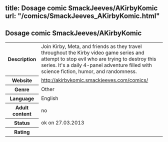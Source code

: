 title: Dosage comic SmackJeeves/AKirbyKomic
url: "/comics/SmackJeeves_AKirbyKomic.html"
---
Dosage comic SmackJeeves/AKirbyKomic
-----------------------------------------

<table class="comicinfo">
<tr>
<th>Description</th><td>Join Kirby, Meta, and friends as they travel throughout the Kirby video game series and attempt to stop evil who are trying to destroy this series. It's a daily 4-panel adventure filled with science fiction, humor, and randomness.</td>
</tr>
<tr>
<th>Website</th><td><a href="http://akirbykomic.smackjeeves.com/comics/">http://akirbykomic.smackjeeves.com/comics/</a></td>
</tr>
<tr>
<th>Genre</th><td>Other</td>
</tr>
<tr>
<th>Language</th><td>English</td>
</tr>
<tr>
<th>Adult content</th><td>no</td>
</tr>
<tr>
<th>Status</th><td>ok on 27.03.2013</td>
</tr>
<tr>
<th>Rating</th><td><div class="g-plusone" data-size="standard" data-annotation="bubble"
 data-href="http://akirbykomic.smackjeeves.com/comics/"></div></td>
</tr>
</table>
<script type="text/javascript">
  (function() {
    var po = document.createElement('script'); po.type = 'text/javascript'; po.async = true;
    po.src = 'https://apis.google.com/js/plusone.js';
    var s = document.getElementsByTagName('script')[0]; s.parentNode.insertBefore(po, s);
  })();
</script>
